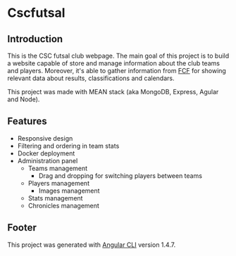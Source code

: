 # Cscfutsal

## Introduction

This is the CSC futsal club webpage. The main goal of this project is to build a website capable of store and manage information about the club teams and players. Moreover, it's able to gather information from [FCF](http://fcf.cat/) for showing relevant data about results, classifications and calendars.

This project was made with MEAN stack (aka MongoDB, Express, Agular and Node).

## Features

* Responsive design
* Filtering and ordering in team stats
* Docker deployment
* Administration panel
    * Teams management
        * Drag and dropping for switching players between teams
    * Players management
        * Images management
    * Stats management
    * Chronicles management

## Footer

This project was generated with [Angular CLI](https://github.com/angular/angular-cli) version 1.4.7.

